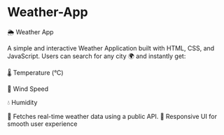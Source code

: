﻿# Weather-App
 🌦 Weather App

A simple and interactive Weather Application built with HTML, CSS, and JavaScript.
Users can search for any city 🌍 and instantly get:

🌡 Temperature (°C)

💨 Wind Speed

💧 Humidity

🔗 Fetches real-time weather data using a public API.
📱 Responsive UI for smooth user experience


